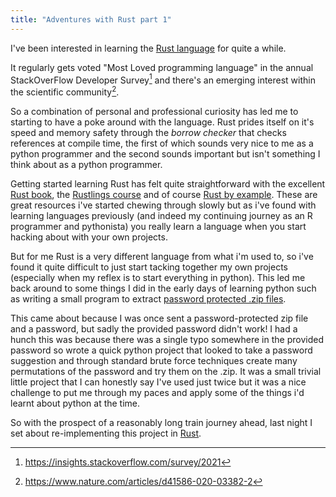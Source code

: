 ```yaml
---
title: "Adventures with Rust part 1"
---
```


I've been interested in learning the [Rust language](https://www.rust-lang.org/) for quite a while. 

<!-- more -->

It regularly gets voted "Most Loved programming language" in the annual StackOverFlow Developer Survey[^1] and there's an emerging interest within the scientific community[^2].

So a combination of personal and professional curiosity has led me to starting to have a poke around with the language. 
Rust prides itself on it's speed and memory safety through the _borrow checker_ that checks references at compile time, the first of which sounds very nice to me as a python programmer and the second sounds important but isn't something I think about as a python programmer.

Getting started learning Rust has felt quite straightforward with the excellent [Rust book](https://doc.rust-lang.org/book/), the [Rustlings course](https://github.com/rust-lang/rustlings/) and of course [Rust by example](https://doc.rust-lang.org/stable/rust-by-example/).
These are great resources i've started chewing through slowly but as i've found with learning languages previously (and indeed my continuing journey as an R programmer and pythonista) you really learn a language when you start hacking about with your own projects. 

But for me Rust is a very different language from what i'm used to, so i've found it quite difficult to just start tacking together my own projects (especially when my reflex is to start everything in python). 
This led me back around to some things I did in the early days of learning python such as writing a small program to extract [password protected .zip files](https://github.com/Sparrow0hawk/zip_unlock).

This came about because I was once sent a password-protected zip file and a password, but sadly the provided password didn't work! 
I had a hunch this was because there was a single typo somewhere in the provided password so wrote a quick python project that looked to take a password suggestion and through standard brute force techniques create many permutations of the password and try them on the .zip.
It was a small trivial little project that I can honestly say I've used just twice but it was a nice challenge to put me through my paces and apply some of the things i'd learnt about python at the time.

So with the prospect of a reasonably long train journey ahead, last night I set about re-implementing this project in [Rust](https://github.com/Sparrow0hawk/zip-cracker-rs). 

[^1]: https://insights.stackoverflow.com/survey/2021
[^2]: https://www.nature.com/articles/d41586-020-03382-2

